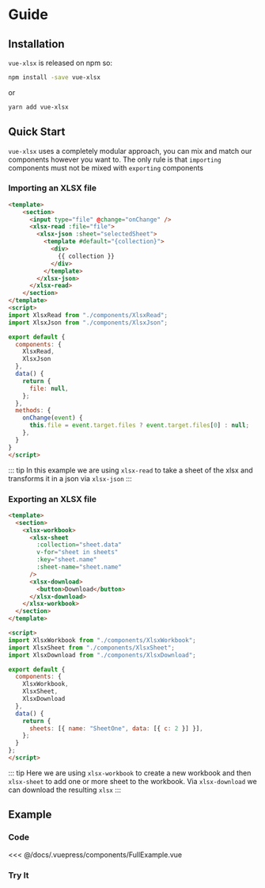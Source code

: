 # Guide

## Installation

`vue-xlsx` is released on npm so:

```bash
npm install -save vue-xlsx
```

or

```bash
yarn add vue-xlsx
```

## Quick Start

`vue-xlsx` uses a completely modular approach, you can mix and match our components however you want to.
The only rule is that `importing` components must not be mixed with `exporting` components

### Importing an XLSX file

```html
<template>
    <section>
      <input type="file" @change="onChange" />
      <xlsx-read :file="file">
        <xlsx-json :sheet="selectedSheet">
          <template #default="{collection}">
            <div>
              {{ collection }}
            </div>
          </template>
        </xlsx-json>
      </xlsx-read>
    </section>
</template>
<script>
import XlsxRead from "./components/XlsxRead";
import XlsxJson from "./components/XlsxJson";

export default {
  components: {
    XlsxRead,
    XlsxJson
  },
  data() {
    return {
      file: null,
    };
  },
  methods: {
    onChange(event) {
      this.file = event.target.files ? event.target.files[0] : null;
    },
  }
}
</script>
```

::: tip
In this example we are using `xlsx-read` to take a sheet of the xlsx and transforms it in a json via `xlsx-json`
:::

### Exporting an XLSX file

```html
<template>
  <section>
    <xlsx-workbook>
      <xlsx-sheet
        :collection="sheet.data"
        v-for="sheet in sheets"
        :key="sheet.name"
        :sheet-name="sheet.name"
      />
      <xlsx-download>
        <button>Download</button>
      </xlsx-download>
    </xlsx-workbook>
  </section>
</template>

<script>
import XlsxWorkbook from "./components/XlsxWorkbook";
import XlsxSheet from "./components/XlsxSheet";
import XlsxDownload from "./components/XlsxDownload";

export default {
  components: {
    XlsxWorkbook,
    XlsxSheet,
    XlsxDownload
  },
  data() {
    return {
      sheets: [{ name: "SheetOne", data: [{ c: 2 }] }],
    };
  }
};
</script>
```

::: tip
Here we are using `xlsx-workbook` to create a new workbook and then `xlsx-sheet` to add one or more sheet to the workbook. Via `xlsx-download` we can download the resulting `xlsx`
:::

## Example

### Code

<<< @/docs/.vuepress/components/FullExample.vue


### Try It

<FullExample />
